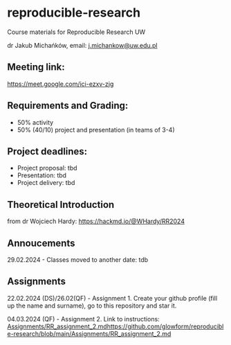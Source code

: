 # reproducible-research
Course materials for Reproducible Research UW

dr Jakub Michańków, email: j.michankow@uw.edu.pl

## Meeting link: 

https://meet.google.com/ici-ezxv-zjg

## Requirements and Grading: 

- 50% activity
- 50% (40/10) project and presentation (in teams of 3-4)

## Project deadlines: 

- Project proposal: tbd
- Presentation: tbd
- Project delivery: tbd


## Theoretical Introduction 

from dr Wojciech Hardy: https://hackmd.io/@WHardy/RR2024

## Annoucements

29.02.2024 - Classes moved to another date: tdb

## Assignments

22.02.2024 (DS)/26.02(QF) - Assignment 1. Create your github profile (fill up the name and surname), go to this repository and star it.

04.03.2024 (QF) - Assignment 2. Link to instructions: [Assignments/RR_assignment_2.md](https://github.com/glowform/reproducible-research/blob/main/Assignments/RR_assignment_2.md)https://github.com/glowform/reproducible-research/blob/main/Assignments/RR_assignment_2.md
